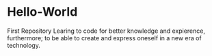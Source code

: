 # Hello-World
First Repository
Learing to code for better knowledge and expierence, furthermore; to be able to create and express oneself in a new era of technology. 
